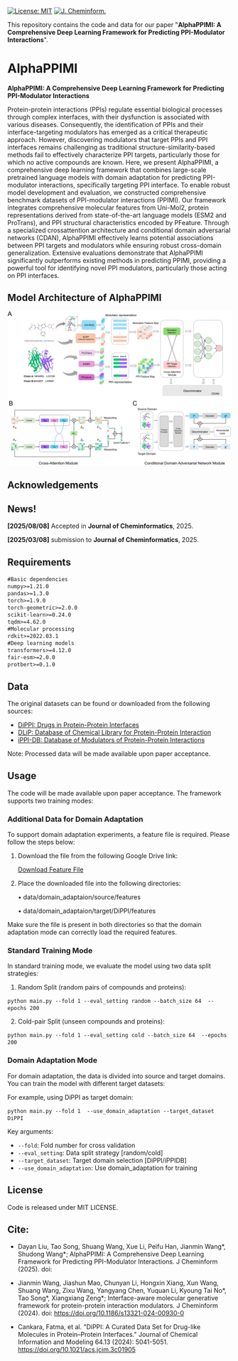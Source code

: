 [![License: MIT](https://img.shields.io/badge/License-MIT-yellow)](https://github.com/Bigrock-dd/AlphaPPIMI)
[![ J. Cheminform.](https://img.shields.io/badge/%20J%20Cheminform%20(2025)-red)](https://github.com/Bigrock-dd/AlphaPPIMI)


This repository contains the code and data for our paper "**AlphaPPIMI: A Comprehensive Deep Learning Framework for Predicting PPI-Modulator Interactions**".


# AlphaPPIMI

**AlphaPPIMI: A Comprehensive Deep Learning Framework for Predicting PPI-Modulator Interactions**

Protein-protein interactions (PPIs) regulate essential biological processes through complex interfaces, with their dysfunction is associated with various
diseases. Consequently, the identification of PPIs and their interface-targeting modulators has emerged as a critical therapeutic approach. However, discovering
modulators that target PPIs and PPI interfaces remains challenging as traditional structure-similarity-based methods fail to effectively characterize
PPI targets, particularly those for which no active compounds are known. Here, we present AlphaPPIMI, a comprehensive deep learning framework that
combines large-scale pretrained language models with domain adaptation for predicting PPI-modulator interactions, specifically targeting PPI interface. To
enable robust model development and evaluation, we constructed comprehensive benchmark datasets of PPI-modulator interactions (PPIMI). Our framework
integrates comprehensive molecular features from Uni-Mol2, protein representations derived from state-of-the-art language models (ESM2 and ProTrans), and
PPI structural characteristics encoded by PFeature. Through a specialized crossattention architecture and conditional domain adversarial networks (CDAN), AlphaPPIMI effectively learns potential associations between PPI targets and modulators while ensuring robust cross-domain generalization. Extensive evaluations demonstrate that AlphaPPIMI significantly outperforms existing methods
in predicting PPIMI, providing a powerful tool for identifying novel PPI modulators, particularly those acting on PPI interfaces.


## Model Architecture of AlphaPPIMI

<div align="center">
  <img src="image/AlphaPPIMI_framework.png" alt="AlphaPPIMI Architecture" width="800">
</div>


## Acknowledgements



## News!

**[2025/08/08]** Accepted in **Journal of Cheminformatics**, 2025.  

**[2025/03/08]** submission to **Journal of Cheminformatics**, 2025.  


## Requirements
```
#Basic dependencies
numpy>=1.21.0
pandas>=1.3.0
torch>=1.9.0
torch-geometric>=2.0.0
scikit-learn>=0.24.0
tqdm>=4.62.0
#Molecular processing
rdkit>=2022.03.1
#Deep learning models
transformers>=4.12.0
fair-esm>=2.0.0
protbert>=0.1.0
```

## Data



The original datasets can be found or downloaded from the following sources:

- [DiPPI: Drugs in Protein-Protein Interfaces](http://interactome.ku.edu.tr:8501/)  
- [DLiP: Database of Chemical Library for Protein-Protein Interaction](https://skb-insilico.com/dlip)  
- [iPPI-DB: Database of Modulators of Protein-Protein Interactions](https://ippidb.pasteur.fr/)

Note: Processed data will be made available upon paper acceptance.






## Usage

The code will be made available upon paper acceptance. The framework supports two training modes:

### Additional Data for Domain Adaptation

To support domain adaptation experiments, a feature file is required. Please follow the steps below:

 1. Download the file from the following Google Drive link:
 
      [Download Feature File](https://drive.google.com/file/d/1ImF9DnvqUS8RFt8SllbRYF10XPxrrnwU/view?usp=drive_link)

 2. Place the downloaded file into the following directories:
 
	•	data/domain_adaptaion/source/features
 
	•	data/domain_adaptaion/target/DiPPI/features

Make sure the file is present in both directories so that the domain adaptation mode can correctly load the required features.

### Standard Training Mode
In standard training mode, we evaluate the model using two data split strategies:

1. Random Split (random pairs of compounds and proteins):
```
python main.py --fold 1 --eval_setting random --batch_size 64  --epochs 200
```
2. Cold-pair Split (unseen compounds and proteins):
```
python main.py --fold 1 --eval_setting cold --batch_size 64  --epochs 200
```

### Domain Adaptation Mode
For domain adaptation, the data is divided into source and target domains. You can train the model with different target datasets:

For example, using DiPPI as target domain:
```
python main.py --fold 1  --use_domain_adaptation --target_dataset DiPPI
```
Key arguments:
- `--fold`: Fold number for cross validation
- `--eval_setting`: Data split strategy [random/cold]
- `--target_dataset`: Target domain selection [DiPPI/iPPIDB]
- `--use_domain_adaptation`: Use domain_adaptation for training


## License
Code is released under MIT LICENSE.


## Cite:

*   Dayan Liu, Tao Song, Shuang Wang, Xue Li, Peifu Han, Jianmin Wang*, Shudong Wang*; AlphaPPIMI: A Comprehensive Deep Learning Framework for Predicting PPI-Modulator Interactions.  J Cheminform (2025). doi:  
*  Jianmin Wang, Jiashun Mao, Chunyan Li, Hongxin Xiang, Xun Wang, Shuang Wang, Zixu Wang, Yangyang Chen, Yuquan Li, Kyoung Tai No*, Tao Song*, Xiangxiang Zeng*; Interface-aware molecular generative framework for protein-protein interaction modulators.  J Cheminform (2024). doi: https://doi.org/10.1186/s13321-024-00930-0

*  Cankara, Fatma, et al. "DiPPI: A Curated Data Set for Drug-like Molecules in Protein–Protein Interfaces." Journal of Chemical Information and Modeling 64.13 (2024): 5041-5051. https://doi.org/10.1021/acs.jcim.3c01905  






